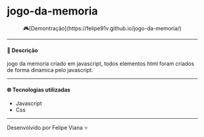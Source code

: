 # jogo-da-memoria
<div align="center">🎮[Demontração](https://felipe91v.github.io/jogo-da-memoria/)</div>

***

#### 📝 Descrição

jogo da memoria criado em javascript, todos elementos html foram criados de forma dinamica pelo javascript.

***
#### 🌐 Tecnologias utilizadas

* Javascript
* Css

***
Desenvolvido por Felipe Viana </small> ⭐
